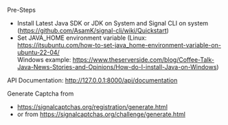 Pre-Steps

 - Install Latest Java SDK or JDK on System and Signal CLI on system (https://github.com/AsamK/signal-cli/wiki/Quickstart)
 - Set JAVA_HOME environment variable 
 (Linux: https://itsubuntu.com/how-to-set-java_home-environment-variable-on-ubuntu-22-04/  
 Windows example: https://www.theserverside.com/blog/Coffee-Talk-Java-News-Stories-and-Opinions/How-do-I-install-Java-on-Windows)



 API Documentation: http://127.0.0.1:8000/api/documentation

Generate Captcha from 
- https://signalcaptchas.org/registration/generate.html
- or from https://signalcaptchas.org/challenge/generate.html
